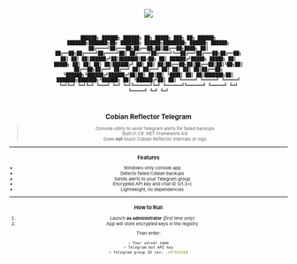 <!-- Dark theme hint -->
<p align="center">
  <img src="https://img.shields.io/badge/Theme-Dark-000000?style=for-the-badge&logo=windows&logoColor=white">
</p>
<div align="center" style="font-size:8px; line-height:1.2;">
<pre align="center">

 ██████╗ ██████╗ ██████╗ ██╗ █████╗ ███╗   ██╗    ██████╗ ███████╗███████╗██╗     ███████╗ ██████╗████████╗ ██████╗ ██████╗ 
██╔════╝██╔═══██╗██╔══██╗██║██╔══██╗████╗  ██║    ██╔══██╗██╔════╝██╔════╝██║     ██╔════╝██╔════╝╚══██╔══╝██╔═══██╗██╔══██╗
██║     ██║   ██║██████╔╝██║███████║██╔██╗ ██║    ██████╔╝█████╗  █████╗  ██║     █████╗  ██║        ██║   ██║   ██║██████╔╝
██║     ██║   ██║██╔══██╗██║██╔══██║██║╚██╗██║    ██╔══██╗██╔══╝  ██╔══╝  ██║     ██╔══╝  ██║        ██║   ██║   ██║██╔══██╗
╚██████╗╚██████╔╝██████╔╝██║██║  ██║██║ ╚████║    ██║  ██║███████╗██║     ███████╗███████╗╚██████╗   ██║   ╚██████╔╝██║  ██║
 ╚═════╝ ╚═════╝ ╚═════╝ ╚═╝╚═╝  ╚═╝╚═╝  ╚═══╝    ╚═╝  ╚═╝╚══════╝╚═╝     ╚══════╝╚══════╝ ╚═════╝   ╚═╝    ╚═════╝ ╚═╝  ╚═╝
                                                                                                                            
                                                                                                                            
                                                                                                                            
                                                                                                                            
                                                                                                                            
                                                                                                                            
                                                                                                                            
                                                                                                                            
                                                                                                                                                                              
</pre>

<h2 align="center">Cobian Reflector Telegram</h2>

>  Console utility to send Telegram alerts for failed backups  
>  Built in C# .NET Framework 4.6  
>  Does **not** touch Cobian Reflector internals or logs  

---

###  Features

- Windows-only console app  
- Detects failed Cobian backups  
- Sends alerts to your Telegram group  
- Encrypted API key and chat ID (v1.3+)  
- Lightweight, no dependencies  

---

###  How to Run

1. Launch **as administrator** *(first time only)*  
2. App will store encrypted keys in the registry  

Then enter:

```bash
> Your server name
> Telegram bot API key
> Telegram group ID (ex: -34792156)
